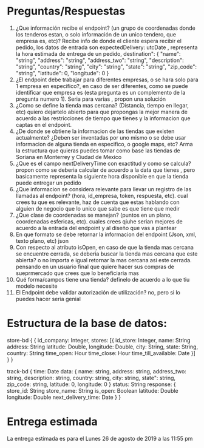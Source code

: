 # Preguntas/Respuestas

1. ¿Que información recibe el endpoint? (un grupo de coordenadas donde los tenderos estan, o solo información de un unico tendero, que empresa es, etc)? Recibe info de donde el cliente espera recibir el pedido, los datos de entrada son expectedDelivery: utcDate , representa la hora estimada de entrega de un pedido, 
 destination": {
"name": "string",
"address": "string",
"address_two": "string",
"description": "string",
"country": "string",
"city": "string",
"state": "string",
"zip_code": "string",
"latitude": 0,
"longitude": 0
}
2. ¿El endpoint debe trabajar para diferentes empresas, o se hara solo para 1 empresa en especifico?, en caso de ser diferentes, como se puede identificar que empresa es (esta pregunta es un complemento de la pregunta numero 1). Seria para varias , propon una solución 
3. ¿Como se define la tienda mas cercana? (Distancia, tiempo en llegar, etc) quiero dejartelo abierto para que propongas la mejor manera de acuerdo a las restricciones de tiempo que tienes y la informacion que captas en el endpoint.
4. ¿De donde se obtiene la informacion de las tiendas que existen actualmente? ¿Deben ser inventadas por uno mismo o se debe usar informacion de alguna tienda en especifico, o google maps, etc? Arma la estructura que quieras puedes tomar como base las tiendas de Soriana en Monterrey y Ciudad de Mexico
5. ¿Que es el campo nextDeliveryTime con exactitud y como se calcula? propon como se deberia calcular de acuerdo a la data que tienes , pero basicamente representa la siguiente hora disponible en que la tienda puede entregar un pedido
6. ¿Que informacion se considera relevante para llevar un registro de las llamadas al endpoint? (hora, id_empresa, token, respuesta, etc).  cual crees tu que es relevante, haz de cuenta que estas hablando con alguien de negocio que lo unico que sabe es que tiene que medir
7. ¿Que clase de coordenadas se manejan? (puntos en un plano, coordenadas esfericas, etc). cuales crees qiuhe serian mejores de acuerdo a la entrada del endpoint y al diseño que vas a plantear
8. En que formato se debe retornar la informacion del endpoint (Json, xml, texto plano, etc) json
9. Con respecto al atributo isOpen, en caso de que la tienda mas cercana se encuentre cerrada, se deberia buscar la tienda mas cercana que este abierta? o no importa e igual retornar la mas cercana asi este cerrada. pensando en un usuario final que quiere hacer sus compras de sueprmercado que crees que lo beneficiaria mas
10. Qué forma/campos tiene una tienda? definelo de acuerdo a lo que tiu modelo necesite
11. El Endpoint debe validar autorización de utilización? no, pero si lo puedes hacer seria genial

# Estructura de la base de datos:
store-bd
{
   {
      id_company: Integer,
      stores: [{
         id_store: Integer,
         name: String
         address: String
         latitude: Double,
         longitude: Double,
         city: String,
         state: String,
         country: String
         time_open: Hour
         time_close: Hour
         time_till_available: Date
      }]
   }
}
 
track-bd
{
   time: Date
   data: {
      name: string,
      address: string,
      address_two: string,
      description: string,
      country: string,
      city: string,
      state": string,
      zip_code: string,
      latitude: 0,
      longitude: 0
   }
   status: String
   response: {
      store_id: String
      store_name: String
      is_open: Boolean
      latitude: Double
      longitude: Double
      next_delivery_time: Date
   }
}

# Entrega estimada
La entrega estimada es para el Lunes 26 de agosto de 2019 a las 11:55 pm

